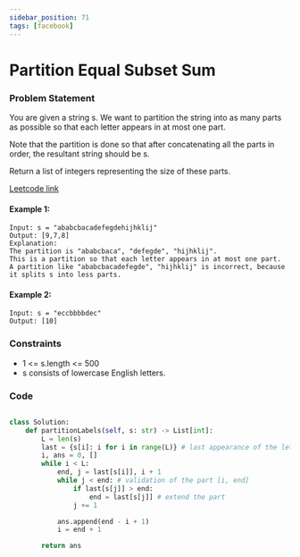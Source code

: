 ```yaml
---
sidebar_position: 71
tags: [facebook]
---
```


# Partition Equal Subset Sum

### Problem Statement

You are given a string s. We want to partition the string into as many parts as possible so that each letter appears in at most one part.

Note that the partition is done so that after concatenating all the parts in order, the resultant string should be s.

Return a list of integers representing the size of these parts.

[Leetcode link](https://leetcode.com/problems/partition-labels)

#### Example 1:

```
Input: s = "ababcbacadefegdehijhklij"
Output: [9,7,8]
Explanation:
The partition is "ababcbaca", "defegde", "hijhklij".
This is a partition so that each letter appears in at most one part.
A partition like "ababcbacadefegde", "hijhklij" is incorrect, because it splits s into less parts.
```

#### Example 2:

```
Input: s = "eccbbbbdec"
Output: [10]
```

### Constraints

- 1 <= s.length <= 500
- s consists of lowercase English letters.

### Code

```python title="Python3 Code"

class Solution:
    def partitionLabels(self, s: str) -> List[int]:
        L = len(s)
        last = {s[i]: i for i in range(L)} # last appearance of the letter
        i, ans = 0, []
        while i < L:
            end, j = last[s[i]], i + 1
            while j < end: # validation of the part [i, end]
                if last[s[j]] > end:
                    end = last[s[j]] # extend the part
                j += 1

            ans.append(end - i + 1)
            i = end + 1

        return ans
```
